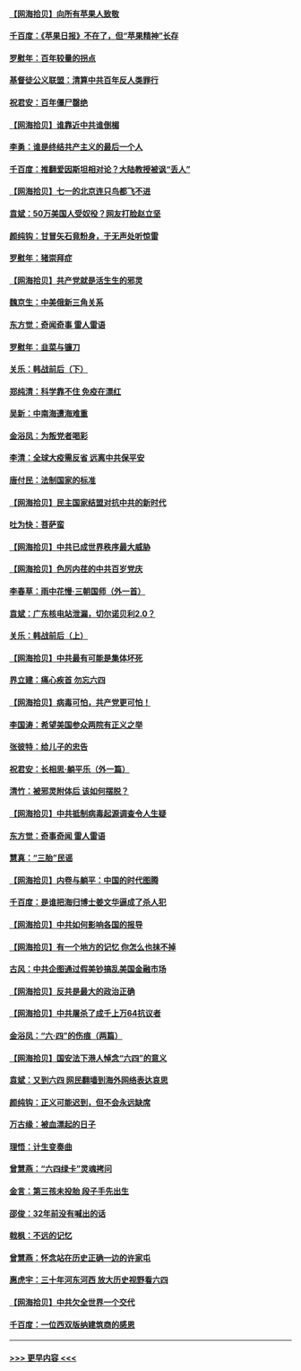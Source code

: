 #### [【网海拾贝】向所有苹果人致敬](../pages/nsc993/n13046795.md?t=06260451) 
#### [千百度：《苹果日报》不在了，但“苹果精神”长存](../pages/nsc993/n13046703.md?t=06260451) 
#### [罗慰年：百年较量的拐点](../pages/nsc993/n13046542.md?t=06260451) 
#### [基督徒公义联盟：清算中共百年反人类罪行](../pages/nsc993/n13046499.md?t=06260451) 
#### [祝君安：百年僵尸罄绝](../pages/nsc993/n13045595.md?t=06260451) 
#### [【网海拾贝】谁靠近中共谁倒楣](../pages/nsc993/n13044667.md?t=06260451) 
#### [李勇：谁是终结共产主义的最后一个人](../pages/nsc993/n13044397.md?t=06260451) 
#### [千百度：推翻爱因斯坦相对论？大陆教授被讽“丢人”](../pages/nsc993/n13043908.md?t=06260451) 
#### [【网海拾贝】七一的北京连只鸟都飞不进](../pages/nsc993/n13041377.md?t=06260451) 
#### [袁斌：50万美国人受奴役？网友打脸赵立坚](../pages/nsc993/n13041330.md?t=06260451) 
#### [颜纯钩：甘冒矢石竟粉身，于无声处听惊雷](../pages/nsc993/n13041140.md?t=06260451) 
#### [罗慰年：猪崇拜症](../pages/nsc993/n13041071.md?t=06260451) 
#### [【网海拾贝】共产党就是活生生的邪灵](../pages/nsc993/n13036627.md?t=06260451) 
#### [魏京生：中美俄新三角关系](../pages/nsc993/n13035986.md?t=06260451) 
#### [东方觉：奇闻奇事 雷人雷语](../pages/nsc993/n13035878.md?t=06260451) 
#### [罗慰年：韭菜与镰刀](../pages/nsc993/n13034374.md?t=06260451) 
#### [关乐：韩战前后（下）](../pages/nsc993/n13034113.md?t=06260451) 
#### [郑纯清：科学靠不住 免疫在漂红](../pages/nsc993/n13034093.md?t=06260451) 
#### [吴新：中南海遭海难重](../pages/nsc993/n13034084.md?t=06260451) 
#### [金浴凤：为叛党者喝彩](../pages/nsc993/n13034058.md?t=06260451) 
#### [李清：全球大疫需反省 远离中共保平安](../pages/nsc993/n13033784.md?t=06260451) 
#### [唐付民：法制国家的标准](../pages/nsc993/n13032944.md?t=06260451) 
#### [【网海拾贝】民主国家结盟对抗中共的新时代](../pages/nsc993/n13031717.md?t=06260451) 
#### [吐为快：菩萨蛮](../pages/nsc993/n13030033.md?t=06260451) 
#### [【网海拾贝】中共已成世界秩序最大威胁](../pages/nsc993/n13028138.md?t=06260451) 
#### [【网海拾贝】色厉内荏的中共百岁党庆](../pages/nsc993/n13025582.md?t=06260451) 
#### [李春草：雨中花慢‧三朝国师（外一首）](../pages/nsc993/n13025567.md?t=06260451) 
#### [袁斌：广东核电站泄漏，切尔诺贝利2.0？](../pages/nsc993/n13025475.md?t=06260451) 
#### [关乐：韩战前后（上）](../pages/nsc993/n13025387.md?t=06260451) 
#### [【网海拾贝】中共最有可能是集体坏死](../pages/nsc993/n13023101.md?t=06260451) 
#### [界立建：痛心疾首 勿忘六四](../pages/nsc993/n13022339.md?t=06260451) 
#### [【网海拾贝】病毒可怕，共产党更可怕！](../pages/nsc993/n13020728.md?t=06260451) 
#### [李国涛：希望美国参众两院有正义之举](../pages/nsc993/n13020674.md?t=06260451) 
#### [张彼特：给儿子的忠告](../pages/nsc993/n13018934.md?t=06260451) 
#### [祝君安：长相思‧躺平乐（外一篇）](../pages/nsc993/n13018923.md?t=06260451) 
#### [清竹：被邪灵附体后 该如何摆脱？](../pages/nsc993/n13018877.md?t=06260451) 
#### [【网海拾贝】中共抵制病毒起源调查令人生疑](../pages/nsc993/n13017785.md?t=06260451) 
#### [东方觉：奇事奇闻 雷人雷语](../pages/nsc993/n13017577.md?t=06260451) 
#### [慧真：“三胎”民谣](../pages/nsc993/n13017394.md?t=06260451) 
#### [【网海拾贝】内卷与躺平：中国的时代图腾](../pages/nsc993/n13016128.md?t=06260451) 
#### [千百度：是谁把海归博士姜文华逼成了杀人犯](../pages/nsc993/n13015218.md?t=06260451) 
#### [【网海拾贝】中共如何影响各国的报导](../pages/nsc993/n13012599.md?t=06260451) 
#### [【网海拾贝】有一个地方的记忆 你怎么也抹不掉](../pages/nsc993/n13009802.md?t=06260451) 
#### [古风：中共企图通过假美钞搞乱美国金融市场](../pages/nsc993/n13009626.md?t=06260451) 
#### [【网海拾贝】反共是最大的政治正确](../pages/nsc993/n13007051.md?t=06260451) 
#### [【网海拾贝】中共屠杀了成千上万64抗议者](../pages/nsc993/n13002713.md?t=06260451) 
#### [金浴凤：“六·四”的伤痕（两篇）](../pages/nsc993/n13001719.md?t=06260451) 
#### [【网海拾贝】国安法下港人悼念“六四”的意义](../pages/nsc993/n13001039.md?t=06260451) 
#### [袁斌：又到六四 网民翻墙到海外网络表达哀思](../pages/nsc993/n13000995.md?t=06260451) 
#### [颜纯钩：正义可能迟到，但不会永远缺席](../pages/nsc993/n13000920.md?t=06260451) 
#### [万古缘：被血漂起的日子](../pages/nsc993/n13000914.md?t=06260451) 
#### [理悟：计生变奏曲](../pages/nsc993/n13000414.md?t=06260451) 
#### [曾慧燕：“六四绿卡”灵魂拷问](../pages/nsc993/n13000277.md?t=06260451) 
#### [金言：第三孩未投胎 段子手先出生](../pages/nsc993/n13000215.md?t=06260451) 
#### [邵俊：32年前没有喊出的话](../pages/nsc993/n13000181.md?t=06260451) 
#### [戟枫：不远的记忆](../pages/nsc993/n13000121.md?t=06260451) 
#### [曾慧燕：怀念站在历史正确一边的许家屯](../pages/nsc993/n13000073.md?t=06260451) 
#### [惠虎宇：三十年河东河西 放大历史视野看六四](../pages/nsc993/n13000018.md?t=06260451) 
#### [【网海拾贝】中共欠全世界一个交代](../pages/nsc993/n12998706.md?t=06260451) 
#### [千百度：一位西双版纳建筑商的感恩](../pages/nsc993/n12998487.md?t=06260451) 

----
#### [ >>> 更早内容 <<< ](../indexes/nsc993-earlier.md)

